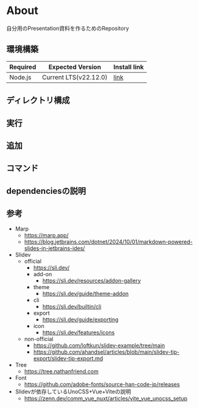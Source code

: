 # About

自分用のPresentation資料を作るためのRepository

## 環境構築

| Required | Expected Version      | Install link                           |
|----------|-----------------------|----------------------------------------|
| Node.js  | Current LTS(v22.12.0) | [link](https://nodejs.org/en/download) |

## ディレクトリ構成

## 実行

## 追加

## コマンド

## dependenciesの説明

## 参考

- Marp
    - https://marp.app/
    - https://blog.jetbrains.com/dotnet/2024/10/01/markdown-powered-slides-in-jetbrains-ides/
- Slidev
    - official
        - https://sli.dev/
        - add-on
            - https://sli.dev/resources/addon-gallery
        - theme
            - https://sli.dev/guide/theme-addon
        - cli
            - https://sli.dev/builtin/cli
        - export
            - https://sli.dev/guide/exporting
        - icon
            - https://sli.dev/features/icons
    - non-official
        - https://github.com/loftkun/slidev-example/tree/main
        - https://github.com/ahandsel/articles/blob/main/slidev-tip-export/slidev-tip-export.md
- Tree
    - https://tree.nathanfriend.com
- Font
    - https://github.com/adobe-fonts/source-han-code-jp/releases
- Slidevが依存しているUnoCSS+Vue+Viteの説明
    - https://zenn.dev/comm_vue_nuxt/articles/vite_vue_unocss_setup
